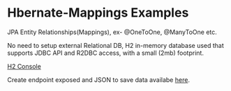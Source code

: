 # Hbernate-Mappings Examples
JPA Entity Relationships(Mappings), ex- @OneToOne, @ManyToOne etc. 

No need to setup external Relational DB, H2 in-memory database used that supports JDBC API and R2DBC access, with a small (2mb) footprint.

[H2 Console](http://localhost:8082/h2-console/)

Create endpoint exposed and JSON to save data availabe [here](/src/main/resources/static/json/).
